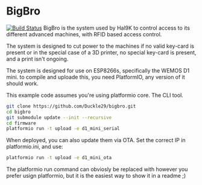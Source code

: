 # BigBro

[![Build Status](https://travis-ci.org/hal9k-dk/bigbro.svg?branch=platformio)](https://travis-ci.org/hal9k-dk/bigbro)
BigBro is the system used by Hal9K to control access to its different advanced
machines, with RFID based access control.

The system is designed to cut power to the machines if no valid key-card is present
or in the special case of a 3D printer, no special key-card is present, 
and a print isn't ongoing.

The system is designed for use on ESP8266s, specifically the WEMOS D1 mini.
to compile and uploade this, you need PlatformIO, any version of it should work.

This example code assumes you're using platformio core. The CLI tool.

```bash
git clone https://github.com/Duckle29/bigbro.git
cd bigbro
git submodule update --init --recursive
cd firmware
platformio run -t upload -e d1_mini_serial
```

When deployed, you can also update them via OTA. Set the correct IP in platformio.ini, and use:

```bash
platformio run -t upload -e d1_mini_ota
```

The platformio run command can obviosly be replaced with however you prefer usign platformio,
but it is the easiest way to show it in a readme ;)
